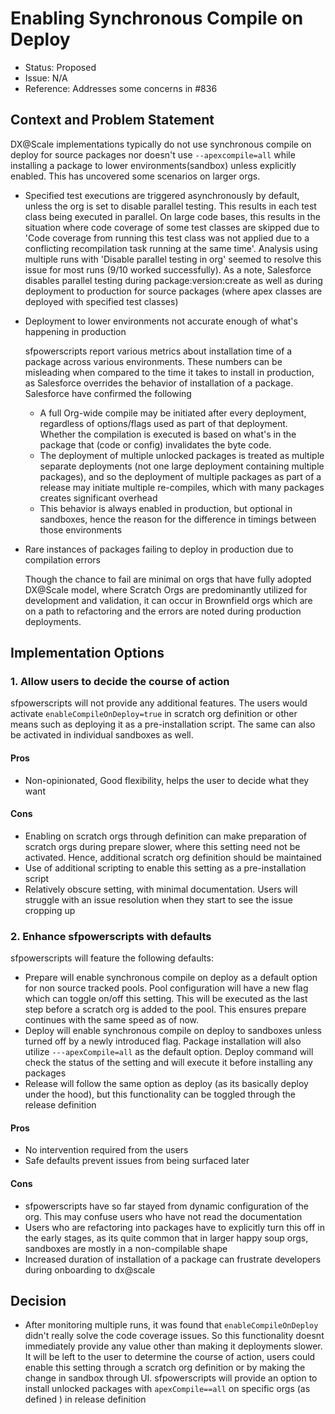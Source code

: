 # Enabling Synchronous Compile on Deploy

- Status: Proposed
- Issue: N/A
- Reference: Addresses some concerns in #836

## Context and Problem Statement

DX@Scale implementations typically do not use synchronous compile on deploy for source packages nor doesn't use ```--apexcompile=all``` while installing a package to lower environments(sandbox) unless explicitly enabled. This has uncovered some scenarios on larger orgs.

- Specified test executions are triggered asynchronously by default, unless the org is set to disable parallel testing. This results in each test class being executed in parallel. On large code bases, this results in the situation where code coverage of some test classes are skipped due to 'Code coverage from running this test class was not applied due to a conflicting recompilation task running at the same time'. Analysis using multiple runs with 'Disable parallel testing in org' seemed to resolve this issue for most runs (9/10 worked successfully). As a note, Salesforce disables parallel testing during package:version:create as well as during deployment to production for source packages (where apex classes are deployed with specified test classes)

- Deployment to lower environments not accurate enough of what's happening in production

  sfpowerscripts report various metrics about installation time of a package across various environments. These numbers can be misleading when compared to the time it takes to install in production, as Salesforce overrides the behavior of installation of a package. Salesforce have confirmed the following
  - A full Org-wide compile may be initiated after every deployment, regardless of options/flags used as part of that deployment. Whether the compilation is executed is based on what's in the package that (code or config) invalidates the byte code.
  - The deployment of multiple unlocked packages is treated as multiple separate deployments (not one large deployment containing multiple packages), and so the deployment of multiple packages as part of a release may initiate multiple re-compiles, which with many packages creates significant overhead
  - This behavior is always enabled in production, but optional in sandboxes, hence the reason for the difference in timings between those environments

- Rare instances of packages failing to deploy in production due to compilation errors

  Though the chance to fail are minimal on orgs that have fully adopted DX@Scale model, where Scratch Orgs are predominantly utilized for development and validation, it can occur in Brownfield orgs which are on a path to refactoring and the errors are noted during production deployments.

## Implementation Options

### 1. Allow users to decide the course of action

   sfpowerscripts will not provide any additional features. The users would activate `enableCompileOnDeploy=true` in scratch org definition or other means such as deploying it as a pre-installation script. The same can also be activated in individual sandboxes as well.

#### Pros

- Non-opinionated, Good flexibility, helps the user to decide what they want

#### Cons

- Enabling on scratch orgs through definition can make preparation of scratch orgs during prepare slower, where this setting need not be activated. Hence, additional scratch org definition should be maintained
- Use of additional scripting to enable this setting as a pre-installation script
- Relatively obscure setting, with minimal documentation. Users will struggle with an issue resolution when they start to see the issue cropping up

### 2. Enhance sfpowerscripts with defaults
  
sfpowerscripts will feature the following defaults:

- Prepare will enable synchronous compile on deploy as a default option for non source tracked pools. Pool configuration will have a new flag which can toggle on/off this setting. This will be executed as the last step before a scratch org is added to the pool. This ensures prepare continues with the same speed as of now.
- Deploy will enable synchronous compile on deploy to sandboxes unless turned off by a newly introduced flag. Package installation will also utilize ```---apexCompile=all``` as the default option. Deploy command will check the status of the setting and will execute it before installing any packages
- Release will follow the same option as deploy (as its basically deploy under the hood), but this functionality can be toggled through the release definition

#### Pros

- No intervention required from the users
- Safe defaults prevent issues from being surfaced later
  
#### Cons

- sfpowerscripts have so far stayed from dynamic configuration of the org. This may confuse users who have not read the documentation
- Users who are refactoring into packages have to explicitly turn this off in the early stages, as its quite common that in larger happy soup orgs, sandboxes are mostly in a non-compilable shape
- Increased duration of installation of a package can frustrate developers during onboarding to dx@scale

## Decision

- After monitoring multiple runs, it was found that `enableCompileOnDeploy` didn't really solve the code coverage issues. So this functionality  doesnt immediately provide  any value other than making it deployments slower. It will be left to the user to determine the course of action, users could enable this setting through a scratch org definition or by making the change in sandbox through UI. sfpowerscripts will provide an option to install unlocked packages with ```apexCompile==all``` on specific orgs (as defined ) in release definition 
